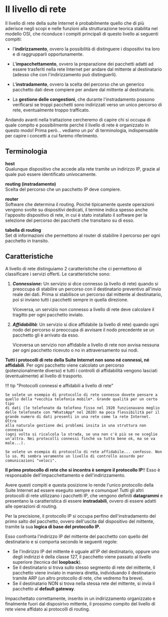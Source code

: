 # Il livello di rete

Il livello di rete della suite Internet è probabilmente quello che di più aderisce negli scopi e nelle funzioni alla strutturazione teorica
stabilita nel modello OSI, che riconduce i compiti principali di questo livello ai seguenti compiti:

- l'**indirizzamento**, ovvero la possibilità di distinguere i dispositivi tra loro e di raggrupparli opportunamente.

- L'**impacchettamento**, ovvero la preparazione dei pacchetti adatti ad essere trasferiti nella rete Internet 
  per andare dal mittente al destinatario (adesso che con l'indirizzamento può distinguerli).

- L'**instradamento**, ovvero la scelta del percorso che un generico pacchetto dati deve compiere per andare dal mittente al destinatario.

- La **gestione delle congestioni**, che durante l'instradamento possono verificarsi se troppi pacchetti sono indirizzati verso un
  unico percorso di rete, eventualmente troppo trafficato.


Andando avanti nella trattazione cercheremo di capire chi si occupa di quale compito e possibilmente perché il livello di rete 
è organizzato in questo modo! 
Prima però... vediamo un po' di terminologia, indispensabile per capire i concetti a cui faremo riferimento.


## Terminologia


**host**<br>
Qualunque dispositivo che accede alla rete tramite un indirizzo IP, grazie al quale può essere identificato univocamente.

**routing (instradamento)**<br>
Scelta del percorso che un pacchetto IP deve compiere.

**router**<br>
Software che determina il routing. Poiché tipicamente queste operazioni vengono svolte su dispositivi dedicati,
il termine indica spesso anche l'apposito dispositivo di rete, in cui è stato installato il software per la selezione del percorso
dei pacchetti che transitano su di esso.

**tabella di routing**<br>
Set di informazioni che permettono al router di stabilire il percorso per ogni pacchetto in transito.



## Caratteristiche

A livello di rete distinguiamo 2 caratteristiche che ci permettono di
classificare i servizi offerti. Le caratteristiche sono:

1.  ***Connessione:*** Un servizio si dice connesso (a livello di rete) quando si preoccupa di stabilire un percorso con il
    destinatario preventivo all'invio reale dei dati. Prima si stabilisce un percorso dal mittente al destinatario, 
    poi si inviano tutti i pacchetti sempre in quella direzione.

    Viceversa, un servizio non connesso a livello di rete deve calcolare il tragitto per ogni pacchetto inviato.

2.  ***Affidabilità***: Un servizio si dice affidabile (a livello di rete) quando ogni nodo del percorso si preoccupa 
    di avvisare il nodo precedente se un pacchetto gli è arrivato da esso.

    Viceversa un servizio non affidabile a livello di rete non avvisa nessuna per ogni pacchetto ricevuto o no 
    in attraversamento sui nodi.


**Tutti i protocolli di rete della Suite Internet non sono né connessi, né affidabili**.  Per ogni pacchetto viene calcolato un percorso (potenzionalmente diverso)
e tutti i controlli di affidabilità vengono lasciati (eventualmente) al livello di trasporto.


!!! tip "Protocolli connessi e affidabili a livello di rete"

    Se volete un esempio di protocollo di rete connesso dovete pensare a
    quello della *vecchia telefonia mobile*. Grande qualità per un certo tipo
    di dati (le telefonate da telefono fisso nel 1920 funzionavano meglio
    delle telefonate con *WhatsApp* nel 2020) ma poca flessibilità per il
    grande numero di dati presenti in una rete come la rete Internet. Oltre
    alla naturale gestione dei problemi insita in una struttura non connessa
    (ogni volta si ricalcola la strada, se una non c'è più se ne sceglie
    un'altra. Nei protocolli connessi finché va tutto bene ok, ma se va
    male...).

    Se volete un esempio di protocollo di rete affidabile... confesso. Non
    lo so. Mi sembra veramente un livello di controllo assurdo per comunicazioni "veloci".


**Il primo protocollo di rete che si incontra è sempre il protocollo IP**!! Esso è responsabile dell'impacchettamento e dell'indirizzamento.

Avere questi compiti e questa posizione lo rende l'unico protocollo della Suite Internet ad essere eseguito sempre e comunque! Tutti gli 
altri protocolli di rete utilizzano i pacchetti IP, che vengono definiti **datagrammi** e presentano la caratteristica di essere **instradabili**,
ovvero di essere adatti alle operazioni di routing.

Per la precisione, il protocollo IP si occupa perfino dell'instradamento del primo salto del pacchetto, ovvero dell'uscita dal dispositivo del mittente,
tramite la sua **logica di base del protocollo IP.**

Esso confronta l'indirizzo IP del mittente del pacchetto con quello del destinatario e si comporta secondo le seguenti regole:

-   Se l'indirizzo IP del mittente è uguale all'IP del destinatario,
    oppure uno degli indirizzi è della classe 127, il pacchetto viene
    passato al livello superiore (tecnica del **loopback**).
-   Se il destinatario si trova sullo stesso segmento di rete del
    mittente, il pacchetto viene inviato in maniera diretta,
    individuando il destinatario tramite ARP (un altro protocollo di
    rete, che vedremo fra breve).
-   Se il destinatario NON si trova nella stessa rete del mittente, si
    invia il pacchetto al **default gateway**.


Impacchettato correttamente, inserito in un indirizzamento organizzato e finalmente fuori dal disposirivo mittente, il prossimo compito del livello
di rete viene affidato ai protocolli di routing.


